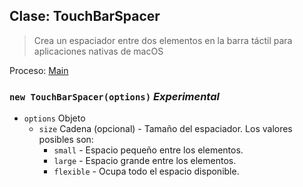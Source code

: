 ## Clase: TouchBarSpacer

> Crea un espaciador entre dos elementos en la barra táctil para aplicaciones nativas de macOS

Proceso: [Main](../tutorial/quick-start.md#main-process)

### `new TouchBarSpacer(options)` *Experimental*

* `options` Objeto 
  * `size` Cadena (opcional) - Tamaño del espaciador. Los valores posibles son: 
    * `small` - Espacio pequeño entre los elementos.
    * `large` - Espacio grande entre los elementos.
    * `flexible` - Ocupa todo el espacio disponible.